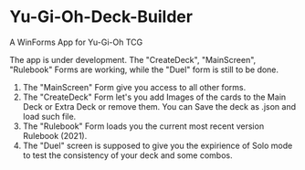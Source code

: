 # Yu-Gi-Oh-Deck-Builder
A WinForms App for Yu-Gi-Oh TCG

The app is under development.
The "CreateDeck", "MainScreen", "Rulebook" Forms are working, while the "Duel" form is still to be done.

  1. The "MainScreen" Form give you access to all other forms.
  2. The "CreateDeck" Form let's you add Images of the cards to the Main Deck or Extra Deck or remove them.
      You can Save the deck as .json and load such file.
  3. The "Rulebook" Form loads you the current most recent version Rulebook (2021).
  4. The "Duel" screen is supposed to give you the expirience of Solo mode to test the consistency of your deck and some combos.
